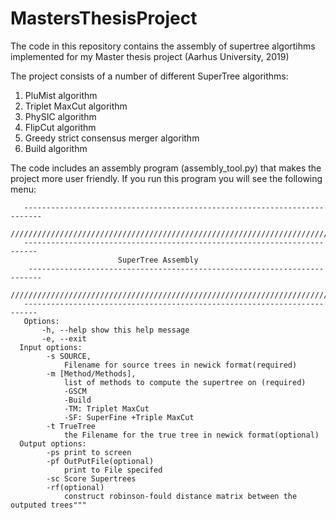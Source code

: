 # MastersThesisProject

The code in this repository contains the assembly of supertree algortihms implemented for my Master thesis project (Aarhus University, 2019)

The project consists of a number of different SuperTree algorithms: 
  1. PluMist algorithm
  2. Triplet MaxCut algorithm
  3. PhySIC algorithm
  4. FlipCut algorithm
  5. Greedy strict consensus merger algorithm
  6. Build algorithm


The code includes an assembly program (assembly_tool.py) that makes the project more user friendly. If you run this program you will see the following menu:

       --------------------------------------------------------------------------
       /////////////////////////////////////////////////////////////////////////
       -------------------------------------------------------------------------
                            SuperTree Assembly
        -------------------------------------------------------------------------
       /////////////////////////////////////////////////////////////////////////
       -------------------------------------------------------------------------
       Options:
           -h, --help show this help message
           -e, --exit
      Input options:
            -s SOURCE, 
                Filename for source trees in newick format(required)
            -m [Method/Methods], 
                list of methods to compute the supertree on (required)
                -GSCM
                -Build
                -TM: Triplet MaxCut
                -SF: SuperFine +Triple MaxCut 
            -t TrueTree
                the Filename for the true tree in newick format(optional)
      Output options:
            -ps print to screen
            -pf OutPutFile(optional) 
                print to File specifed 
            -sc Score Supertrees 
            -rf(optional)  
                construct robinson-fould distance matrix between the outputed trees"""
                
                
